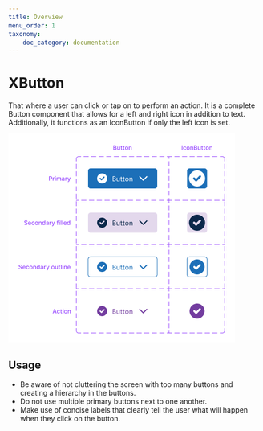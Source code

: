 ```yaml
---
title: Overview
menu_order: 1
taxonomy:
    doc_category: documentation
---
```


# XButton

That where a user can click or tap on to perform an action. It is a complete Button component that allows for a left and right icon in addition to text. <br> Additionally, it functions as an IconButton if only the left icon is set. </br>

![Button example](_images/Button.png)

## Usage

* Be aware of not cluttering the screen with too many buttons and creating a hierarchy in the buttons.
* Do not use multiple primary buttons next to one another.
* Make use of concise labels that clearly tell the user what will happen when they click on the button.
